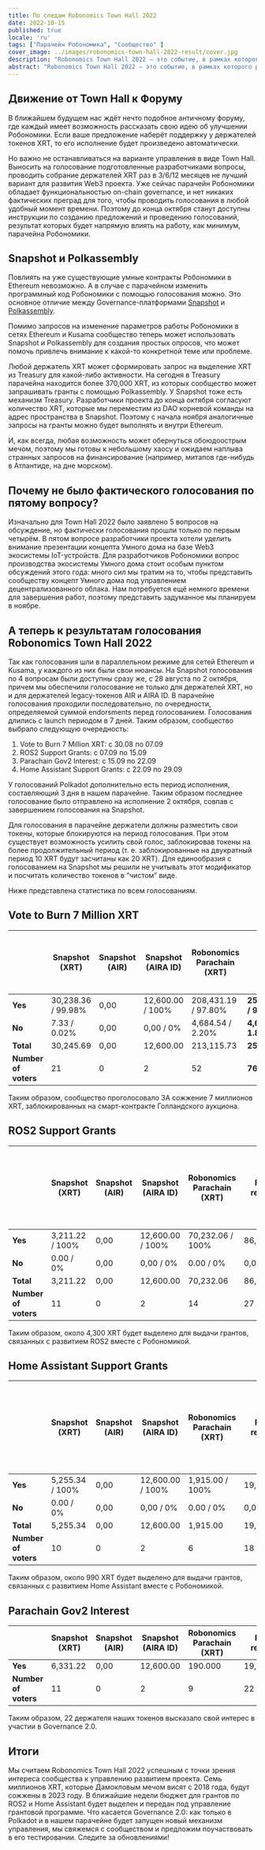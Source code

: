 ```yaml
---
title: По следам Robonomics Town Hall 2022
date: 2022-10-15
published: true
locale: 'ru'
tags: ["Парачейн Робономика", "Сообщество" ]
cover_image: ../images/robonomics-town-hall-2022-result/cover.jpg
description: "Robonomics Town Hall 2022 — это событие, в рамках которого разработчики проекта постарались опробовать первые инструменты для функционирования DAO держателей токенов XRT. Теперь у проекта есть возможность опрашивать держателей токенов в Ethereum, и что важнее — у нас появился инструмент управления протоколом в экосистеме Polkadot."
abstract: "Robonomics Town Hall 2022 — это событие, в рамках которого разработчики проекта постарались опробовать первые инструменты для функционирования DAO держателей токенов XRT. Теперь у проекта есть возможность опрашивать держателей токенов в Ethereum, и что важнее — у нас появился инструмент управления протоколом в экосистеме Polkadot."
---
```


## Движение от Town Hall к Форуму

В ближайшем будущем нас ждёт нечто подобное античному форуму, где каждый имеет возможность рассказать свою идею об улучшении Робономики. Если ваше предложение наберёт поддержку у держателей токенов XRT, то его исполнение будет произведено автоматически.  

Но важно не останавливаться на варианте управления в виде Town Hall. Выносить на голосование подготовленные разработчиками вопросы, проводить собрание держателей XRT раз в 3/6/12 месяцев не лучший вариант для развития Web3 проекта. Уже сейчас парачейн Робономики обладает функциональностью on-chain governance, и нет никаких фактических преград для того, чтобы проводить голосования в любой удобный момент времени. Поэтому до конца октября станут доступны инструкции по созданию предложений и проведению голосований, результат которых будет напрямую влиять на работу, как минимум, парачейна Робономики.

## Snapshot и Polkassembly

Повлиять на уже существующие умные контракты Робономики в Ethereum невозможно. А в случае с парачейном изменить программный код Робономики с помощью голосования можно. Это основное отличие между Governance-платформами [Snapshot](https://snapshot.org/#/developers.robonomics.eth) и [Polkassembly](https://robonomics.polkassembly.io/). 

Помимо запросов на изменение параметров работы Робономики в сетях Ethereum и Kusama сообщество теперь может использовать Snapshot и Polkassembly для создания простых опросов, что может помочь привлечь внимание к какой-то конкретной теме или проблеме. 

Любой держатель XRT может сформировать запрос на выделение XRT из Treasury для какой-либо активности. На сегодня в Treasury парачейна находится более 370,000 XRT, из которых сообщество может запрашивать гранты с помощью Polkassembly. У Snapshot тоже есть механизм Treasury. Разработчики проекта до конца октября согласуют количество XRT, которые мы переместим из DAO корневой команды на адрес пространства в Snapshot. Поэтому с начала ноября аналогичные запросы на гранты можно будет выполнять и внутри Ethereum.   

И, как всегда, любая возможность может обернуться обоюдоострым мечом, поэтому мы готовы к небольшому хаосу и ожидаем наплыва странных запросов на финансирование (например, митапов где-нибудь в Атлантиде, на дне морском).

## Почему не было фактического голосования по пятому вопросу?

Изначально для Town Hall 2022 было заявлено 5 вопросов на обсуждение, но фактически голосования прошли только по первым четырём. В пятом вопросе разработчики проекта хотели уделить внимание презентации концепта Умного дома на базе Web3 экосистемы IoT-устройств. Для разработчиков Робономики вопрос производства экосистемы Умного дома стоит особым пунктом обсуждений этого года: много сил мы тратим на то, чтобы представить сообществу концепт Умного дома под управлением децентрализованного облака. Нам потребуется ещё немного времени для завершения работ, поэтому представить задуманное мы планируем в ноябре.

## А теперь к результатам голосования Robonomics Town Hall 2022

Так как голосования шли в параллельном режиме для сетей Ethereum и Kusama, у каждого из них были свои нюансы. На Snapshot голосования по 4 вопросам были доступны сразу же, с 28 августа по 2 октября, причем мы обеспечили голосование не только для держателей XRT, но и для держателей legacy-токенов AIR и AIRA ID. В парачейне голосования проходили последовательно, по очередности, определяемой суммой endorsments перед голосованием. Голосования длились с launch периодом в 7 дней. Таким образом, сообщество выбрало следующую очередность:

1. Vote to Burn 7 Million XRT: с 30.08 по 07.09
2. ROS2 Support Grants: c 07.09 по 15.09
3. Parachain Gov2 Interest: с 15.09 по 22.09
4. Home Assistant Support Grants: c 22.09 по 29.09

У голосований Polkadot дополнительно есть период исполнения, составляющий 3 дня в нашем парачейне. Таким образом последнее голосование было отправлено на исполнение 2 октября, совпав с завершением голосования на Snapshot.

Для голосования в парачейне держатели должны разместить свои токены, которые блокируются на период голосования. При этом существует возможность усилить свой голос, заблокировав токены на более продолжительный период (т. е. заблокированные на двукратный период 10 XRT будут засчитаны как 20 XRT). Для единообразия с голосованием на Snapshot мы решили не учитывать этот модификатор и посчитать количество токенов в “чистом” виде. 

Ниже представлена статистика по всем голосованиям.

## Vote to Burn 7 Million XRT

<div class="big-table">

  |                        | Snapshot (XRT)     | Snapshot (AIR) | Snapshot (AIRA ID) | Robonomics Parachain (XRT) | Final results            | Turnout versus circulating supply (1,637,942 XRT) |
  |------------------------|--------------------|----------------|--------------------|----------------------------|--------------------------|---------------------------------------------------|                                             
  | **Yes**                | 30,238.36 / 99.98% | 0,00           | 12,600.00 / 100%   | 208,431.19 / 97.80%        | **251,269.55 / 98.17%**  | 15.34%                                            |
  | **No**                 | 7.33 / 0.02%       | 0,00           | 0,00 / 0%          | 4,684.54 / 2.20%           | **4,691.87 / 1.83%**     | 0.29%                                             |
  | **Total**              | 30,245.69          | 0,00           | 12,600.00          | 213,115.73                 | **255,961.42**           | 15.63%                                            |
  | **Number of voters**   | 21                 | 0              | 2                  | 52                         | **76**                   |                                                   |

</div>

Таким образом, сообщество проголосовало ЗА сожжение 7 миллионов XRT, заблокированных на смарт-контракте Голландского аукциона.


## ROS2 Support Grants

<div class="big-table">

|                        | Snapshot (XRT)     | Snapshot (AIR) | Snapshot (AIRA ID) | Robonomics Parachain (XRT) | Final results        | Budget of ROS2 Grants (1 yes/no vote XRT = ± 20 grant XRT)|
|------------------------|--------------------|----------------|--------------------|----------------------------|----------------------|-----------------------------------------------------------| 
| **Yes**                | 3,211.22 / 100%    | 0,00           | 12,600.00 / 100%   | 70,232.06 / 100%           | 86,043.28            | +4,302.16                                                 |
| **No**                 | 0.00 / 0%          | 0,00           | 0,00 / 0%          | 0.00 / 0%                  | 0,00                 | -0.00                                                     |
| **Total**              | 3,211.22           | 0,00           | 12,600.00          | 70,232.06                  | 86,043.28            | **4,302.16**                                              |
| **Number of voters**   | 11                 | 0              | 2                  | 14                         | 27                   |                                                           |

</div>

Таким образом, около 4,300 XRT будет выделено для выдачи грантов, связанных с развитием ROS2 вместе с Робономикой.


## Home Assistant Support Grants


<div class="big-table">

|                        | Snapshot (XRT)     | Snapshot (AIR) | Snapshot (AIRA ID) | Robonomics Parachain (XRT) | Final results        | Budget of Hass Grants (1 yes/no vote XRT = ± 20 grant XRT) |
|------------------------|--------------------|----------------|--------------------|----------------------------|----------------------|------------------------------------------------------------| 
| **Yes**                | 5,255.34 / 100%    | 0,00           | 12,600.00 / 100%   | 1,915.00 / 100%            | 19,770.34            | +988.52                                                    |
| **No**                 | 0.00 / 0%          | 0,00           | 0,00 / 0%          | 0.00 / 0%                  | 0,00                 | -0.00                                                      |
| **Total**              | 5,255.34           | 0,00           | 12,600.00          | 1,915.00                   | 19,770.34            | **988.52**                                                 |
| **Number of voters**   | 10                 | 0              | 2                  | 6                          | 18                   |                                                            |


</div>

Таким образом, около 990 XRT будет выделено для выдачи грантов, связанных с развитием Home Assistant вместе с Робономикой.


## Parachain Gov2 Interest

<div class="big-table">

|                     | Snapshot (XRT) | Snapshot (AIR)     | Snapshot (AIRA ID) | Robonomics Parachain (XRT) | Final results |
|---------------------|----------------|--------------------|--------------------|----------------------------|---------------|
| **Yes**             | 6,331.22       | 0,00               | 12,600.00          | 190.000                    | 19,121.22     |
| **Number of voters**| 11             | 0                  | 2                  | 9                          | 22            |

</div>

Таким образом, 22 держателя наших токенов высказало свой интерес в участии в Governance 2.0. 

## Итоги

Мы считаем Robonomics Town Hall 2022 успешным с точки зрения интереса сообщества к управлению развитием проекта. Семь миллионов XRT, которые Дамокловым мечом висят с 2018 года, будут сожжены в 2023 году. В ближайшие недели бюджет для грантов по ROS2 и Home Assistant будет выделен и передан под управление грантовой программе. Что касается Governance 2.0: как только в Polkadot и в нашем парачейне будет запущен новый механизм управления, мы свяжемся с сообществом и предложим поучаствовать в его тестировании. Следите за обновлениями!